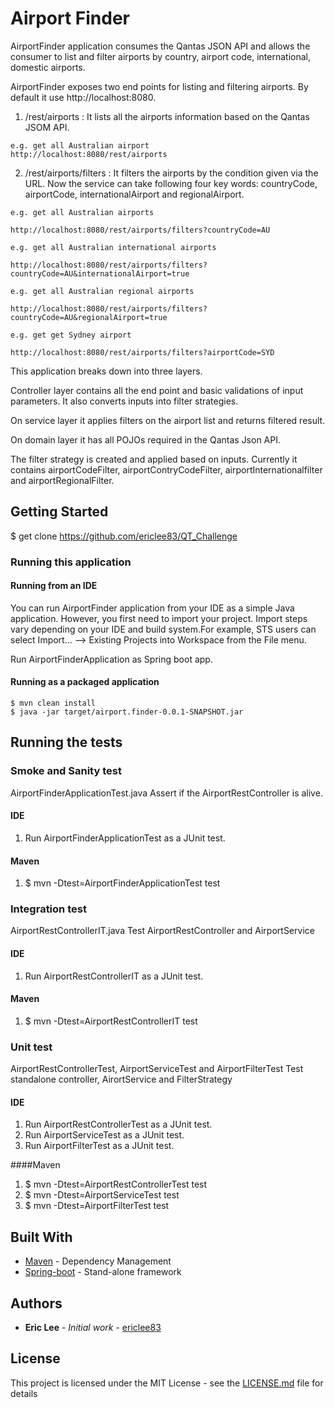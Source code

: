 # Airport Finder

AirportFinder application consumes the Qantas JSON API and allows the consumer to list and filter airports
by country, airport code, international, domestic airports.

AirportFinder exposes two end points for listing and filtering airports. By default it use http://localhost:8080.

1. /rest/airports : It lists all the airports information based on the Qantas JSOM API.

```
e.g. get all Australian airport
http://localhost:8080/rest/airports
```

2. /rest/airports/filters : It filters the airports by the condition given via the URL. Now the service can take following four key words: countryCode, airportCode, internationalAirport and regionalAirport.


```
e.g. get all Australian airports

http://localhost:8080/rest/airports/filters?countryCode=AU
```
```
e.g. get all Australian international airports

http://localhost:8080/rest/airports/filters?countryCode=AU&internationalAirport=true
```
```
e.g. get all Australian regional airports

http://localhost:8080/rest/airports/filters?countryCode=AU&regionalAirport=true
```
```
e.g. get get Sydney airport

http://localhost:8080/rest/airports/filters?airportCode=SYD
```

This application breaks down into three layers. 

Controller layer contains all the end point and basic validations of input parameters. It also converts inputs into filter strategies. 

On service layer it applies filters on the airport list and returns filtered result. 

On domain layer it has all POJOs required in the Qantas Json API.

The filter strategy is created and applied based on inputs. Currently it contains airportCodeFilter, airportContryCodeFilter, airportInternationalfilter and airportRegionalFilter. 

## Getting Started

$ get clone https://github.com/ericlee83/QT_Challenge


### Running this application

#### Running from an IDE

You can run AirportFinder application from your IDE as a simple Java application. However, you first need to import your project. Import steps vary depending on your IDE and build system.For example, STS users can select Import… --> Existing Projects into Workspace from the File menu.

Run AirportFinderApplication as Spring boot app.

#### Running as a packaged application

```
$ mvn clean install
$ java -jar target/airport.finder-0.0.1-SNAPSHOT.jar
```

## Running the tests

### Smoke and Sanity test

AirportFinderApplicationTest.java
Assert if the AirportRestController is alive.
#### IDE
1. Run AirportFinderApplicationTest as a JUnit test.

#### Maven
1. $ mvn -Dtest=AirportFinderApplicationTest test

### Integration test
AirportRestControllerIT.java
Test AirportRestController and AirportService
#### IDE
1. Run AirportRestControllerIT as a JUnit test.

#### Maven
1. $ mvn -Dtest=AirportRestControllerIT test

### Unit test
AirportRestControllerTest, AirportServiceTest and AirportFilterTest
Test standalone controller, AirortService and FilterStrategy
#### IDE
1. Run AirportRestControllerTest as a JUnit test.
2. Run AirportServiceTest as a JUnit test.
3. Run AirportFilterTest as a JUnit test.

####Maven
1. $ mvn -Dtest=AirportRestControllerTest test
2. $ mvn -Dtest=AirportServiceTest test
3. $ mvn -Dtest=AirportFilterTest test


## Built With

* [Maven](https://maven.apache.org/) - Dependency Management
* [Spring-boot](https://spring.io/projects/spring-boot) - Stand-alone framework
 
## Authors

* **Eric Lee** - *Initial work* - [ericlee83](https://github.com/ericlee83)

## License

This project is licensed under the MIT License - see the [LICENSE.md](LICENSE.md) file for details

